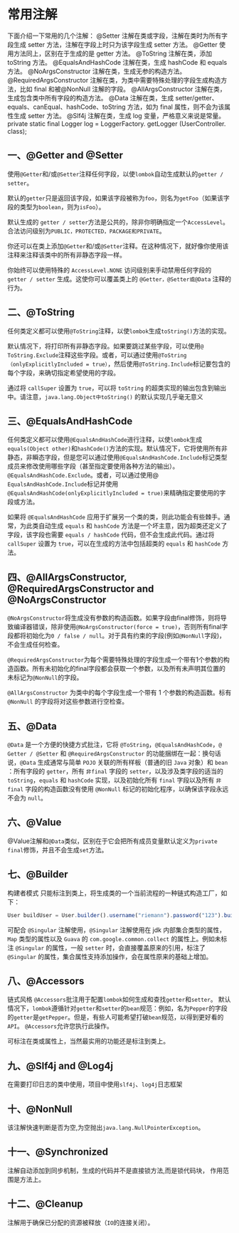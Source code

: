 # 常用注解
下面介绍一下常用的几个注解：
@Setter 注解在类或字段，注解在类时为所有字段生成 setter 方法，注解在字段上时只为该字段生成 setter 方法。
@Getter 使用方法同上，区别在于生成的是 getter 方法。
@ToString 注解在类，添加 toString 方法。
@EqualsAndHashCode 注解在类，生成 hashCode 和 equals 方法。
@NoArgsConstructor 注解在类，生成无参的构造方法。
@RequiredArgsConstructor 注解在类，为类中需要特殊处理的字段生成构造方法，比如 final 和被@NonNull 注解的字段。
@AllArgsConstructor 注解在类，生成包含类中所有字段的构造方法。
@Data 注解在类，生成 setter/getter、equals、canEqual、hashCode、toString 方法，如为 final 属性，则不会为该属性生成 setter 方法。
@Slf4j 注解在类，生成 log 变量，严格意义来说是常量。private static final Logger log = LoggerFactory. getLogger (UserController. class);


## **一、@Getter and @Setter**

使用`@Getter`和/或`@Setter`注释任何字段，以使`lombok`自动生成默认的`getter / setter`。

默认的`getter`只是返回该字段，如果该字段被称为`foo`，则名为`getFoo`（如果该字段的类型为`boolean`，则为`isFoo`）。

默认生成的 `getter / setter`方法是公共的，除非你明确指定一个`AccessLevel`。合法访问级别为`PUBLIC，PROTECTED，PACKAGE和PRIVATE`。

你还可以在类上添加`@Getter`和/或`@Setter`注释。在这种情况下，就好像你使用该注释来注释该类中的所有非静态字段一样。

你始终可以使用特殊的 `AccessLevel.NONE` 访问级别来手动禁用任何字段的 `getter / setter` 生成。这使你可以覆盖类上的 `@Getter，@Setter或@Data` 注释的行为。

## **二、@ToString**

任何类定义都可以使用`@ToString`注释，以使`lombok`生成`toString()`方法的实现。

默认情况下，将打印所有非静态字段。如果要跳过某些字段，可以使用`@ ToString.Exclude`注释这些字段。或者，可以通过使用`@ToString（onlyExplicitlyIncluded = true）`，然后使用`@ToString.Include`标记要包含的每个字段，来确切指定希望使用的字段。

通过将 `callSuper` 设置为 `true`，可以将 `toString` 的超类实现的输出包含到输出中。请注意，`java.lang.Object中toString()` 的默认实现几乎毫无意义

## **三、@EqualsAndHashCode**

任何类定义都可以使用`@EqualsAndHashCode`进行注释，以使`lombok`生成`equals(Object other)`和`hashCode()`方法的实现。默认情况下，它将使用所有非静态，非瞬态字段，但是您可以通过使用`@EqualsAndHashCode.Include`标记类型成员来修改使用哪些字段（甚至指定要使用各种方法的输出）。 `@EqualsAndHashCode.Exclude`。或者，可以通过使用@ `EqualsAndHashCode.Include`标记并使用`@EqualsAndHashCode(onlyExplicitlyIncluded = true)`来精确指定要使用的字段或方法。

如果将 `@EqualsAndHashCode` 应用于扩展另一个类的类，则此功能会有些棘手。通常，为此类自动生成 `equals` 和 `hashCode` 方法是一个坏主意，因为超类还定义了字段，该字段也需要 `equals / hashCode` 代码，但不会生成此代码。通过将 `callSuper` 设置为 `true`，可以在生成的方法中包括超类的 `equals` 和 `hashCode` 方法。

## **四、@AllArgsConstructor, @RequiredArgsConstructor and @NoArgsConstructor**

`@NoArgsConstructor`将生成没有参数的构造函数。如果字段由final修饰，则将导致编译器错误，除非使用`@NoArgsConstructor(force = true)`，否则所有final字段都将初始化为`0 / false / null`。对于具有约束的字段(例如`@NonNull`字段)，不会生成任何检查。

`@RequiredArgsConstructor`为每个需要特殊处理的字段生成一个带有1个参数的构造函数。所有未初始化的final字段都会获取一个参数，以及所有未声明其位置的未标记为`@NonNull`的字段。

`@AllArgsConstructor` 为类中的每个字段生成一个带有 1 个参数的构造函数。标有 `@NonNull` 的字段将对这些参数进行空检查。

## **五、@Data**

`@Data` 是一个方便的快捷方式批注，它将 `@ToString`，`@EqualsAndHashCode`，`@ Getter / @Setter` 和 `@RequiredArgsConstructor` 的功能捆绑在一起：换句话说，`@Data` 生成通常与简单 `POJO` 关联的所有样板（普通的旧 `Java` 对象）和 `bean` ：所有字段的 `getter`，所有 `非final` 字段的 `setter`，以及涉及类字段的适当的 `toString`，`equals` 和 `hashCode` 实现，以及初始化所有 `final` 字段以及所有 `非final` 字段的构造函数没有使用 `@NonNull` 标记的初始化程序，以确保该字段永远不会为 `null`。

## **六、@Value**

@Value注解和`@Data`类似，区别在于它会把所有成员变量默认定义为`private final`修饰，并且不会生成`set`方法。

## **七、@Builder**

构建者模式
只能标注到类上，将生成类的一个当前流程的一种链式构造工厂，如下：
```javascript
User buildUser = User.builder().username("riemann").password("123").build();
```

可配合 `@Singular` 注解使用，`@Singular` 注解使用在 jdk 内部集合类型的属性，`Map` 类型的属性以及 `Guava` 的 `com.google.common.collect` 的属性上。例如未标注 `@Singular` 的属性，一般 `setter` 时，会直接覆盖原来的引用，标注了 `@Singular` 的属性，集合属性支持添加操作，会在属性原来的基础上增加。

## **八、@Accessors**

链式风格
`@Accessors`批注用于配置`lombok`如何生成和查找`getter`和`setter`。
默认情况下，`lombok`遵循针对`getter`和`setter`的`bean`规范：例如，名为`Pepper`的字段的`getter`是`getPepper`。但是，有些人可能希望打破`bean`规范，以得到更好看的`API`。 `@Accessors`允许您执行此操作。

可标注在类或属性上，当然最实用的功能还是标注到类上。





## **九、@Slf4j and @Log4j**

在需要打印日志的类中使用，项目中使用`slf4j`、`log4j`日志框架

## **十、@NonNull**

该注解快速判断是否为空,为空抛出`java.lang.NullPointerException`。

## **十一、@Synchronized**

注解自动添加到同步机制，生成的代码并不是直接锁方法,而是锁代码块， 作用范围是方法上。

## **十二、@Cleanup**

注解用于确保已分配的资源被释放（`IO`的连接关闭）。
